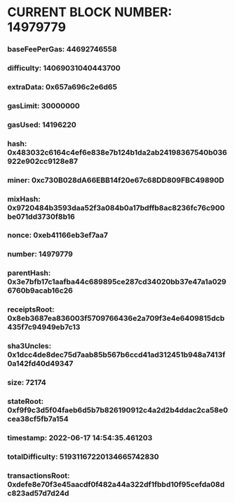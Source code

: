 # CURRENT BLOCK NUMBER: 14979779

### baseFeePerGas: 44692746558
### difficulty: 14069031040443700
### extraData: 0x657a696c2e6d65
### gasLimit: 30000000
### gasUsed: 14196220
### hash: 0x483032c6164c4ef6e838e7b124b1da2ab24198367540b036922e902cc9128e87
### miner: 0xc730B028dA66EBB14f20e67c68DD809FBC49890D
### mixHash: 0x9720484b3593daa52f3a084b0a17bdffb8ac8236fc76c900be071dd3730f8b16
### nonce: 0xeb41166eb3ef7aa7
### number: 14979779
### parentHash: 0x3e7bfb17c1aafba44c689895ce287cd34020bb37e47a1a0296760b9acab16c26
### receiptsRoot: 0x8eb3687ea836003f5709766436e2a709f3e4e6409815dcb435f7c94949eb7c13
### sha3Uncles: 0x1dcc4de8dec75d7aab85b567b6ccd41ad312451b948a7413f0a142fd40d49347
### size: 72174
### stateRoot: 0xf9f9c3d5f04faeb6d5b7b826190912c4a2d2b4ddac2ca58e0cea38cf5fb7a154
### timestamp: 2022-06-17 14:54:35.461203
### totalDifficulty: 51931167220134665742830
### transactionsRoot: 0xdefe8e70f3e45aacdf0f482a44a322df1fbbd10f95cefda08dc823ad57d7d24d
